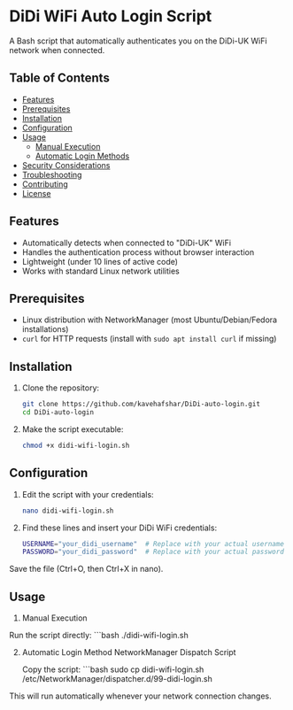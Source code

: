 # DiDi WiFi Auto Login Script

A Bash script that automatically authenticates you on the DiDi-UK WiFi network when connected.

## Table of Contents
- [Features](#features)
- [Prerequisites](#prerequisites)
- [Installation](#installation)
- [Configuration](#configuration)
- [Usage](#usage)
  - [Manual Execution](#manual-execution)
  - [Automatic Login Methods](#automatic-login-methods)
- [Security Considerations](#security-considerations)
- [Troubleshooting](#troubleshooting)
- [Contributing](#contributing)
- [License](#license)

## Features

- Automatically detects when connected to "DiDi-UK" WiFi
- Handles the authentication process without browser interaction
- Lightweight (under 10 lines of active code)
- Works with standard Linux network utilities

## Prerequisites

- Linux distribution with NetworkManager (most Ubuntu/Debian/Fedora installations)
- `curl` for HTTP requests (install with `sudo apt install curl` if missing)

## Installation

1. Clone the repository:
   ```bash
   git clone https://github.com/kavehafshar/DiDi-auto-login.git
   cd DiDi-auto-login
   
2. Make the script executable:
   ```bash
   chmod +x didi-wifi-login.sh
   
   
## Configuration

1. Edit the script with your credentials:
    ``` bash
    nano didi-wifi-login.sh


2. Find these lines and insert your DiDi WiFi credentials:
    ``` bash
    USERNAME="your_didi_username"  # Replace with your actual username
    PASSWORD="your_didi_password"  # Replace with your actual password

Save the file (Ctrl+O, then Ctrl+X in nano).


## Usage

1. Manual Execution

Run the script directly:
    ```bash
    ./didi-wifi-login.sh

2. Automatic Login Method
 NetworkManager Dispatch Script


    Copy the script:
        ```bash
        sudo cp didi-wifi-login.sh /etc/NetworkManager/dispatcher.d/99-didi-login.sh

    

This will run automatically whenever your network connection changes.
